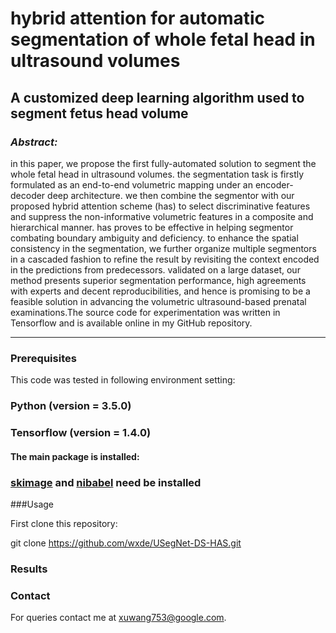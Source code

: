 # hybrid attention for automatic segmentation of whole fetal head in ultrasound volumes 

## A customized deep learning algorithm used to segment fetus head volume
### *Abstract:*
  in this paper, we propose the first fully-automated solution to segment the whole fetal head in ultrasound volumes. the segmentation task is firstly formulated as an end-to-end volumetric mapping under an encoder-decoder deep architecture. we then combine the segmentor with our proposed hybrid attention scheme (has) to select discriminative features and suppress the non-informative volumetric features in a composite and hierarchical manner. has proves to be effective in helping segmentor combating boundary ambiguity and deficiency. to enhance the spatial consistency in the segmentation, we further organize multiple segmentors in a cascaded fashion to refine the result by revisiting the context encoded in the predictions from predecessors. validated on a large dataset, our method presents superior segmentation performance, high agreements with experts and decent reproducibilities, and hence is promising to be a feasible solution in advancing the volumetric ultrasound-based prenatal examinations.The source code for experimentation was written in Tensorflow and is available online in my GitHub repository.

***

### Prerequisites

This code was tested in following environment setting:

### Python (version = 3.5.0)

### Tensorflow (version = 1.4.0)

#### The main package is installed:

### [skimage](http://scikit-image.org/) and [nibabel](http://nipy.org/nibabel/) need be installed

###Usage

First clone this repository:

git clone https://github.com/wxde/USegNet-DS-HAS.git


### Results

### Contact

For queries contact me at xuwang753@google.com.
